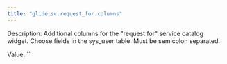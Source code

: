 ```yaml
---
title: "glide.sc.request_for.columns"
---
```


Description: Additional columns for the "request for" service catalog widget. Choose fields in the sys_user table. Must be semicolon separated.

Value: ``